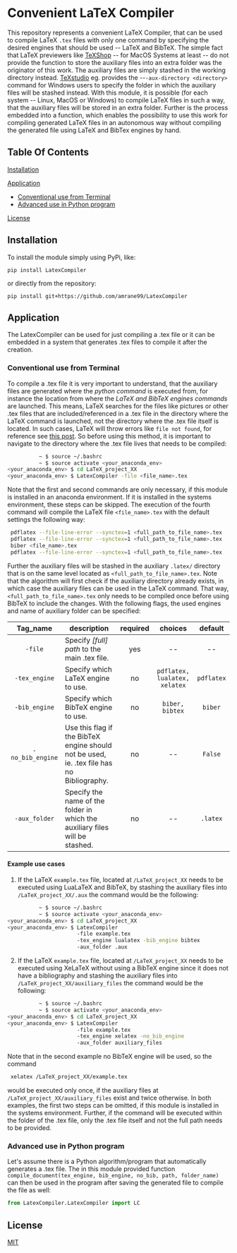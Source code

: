 # Convenient LaTeX Compiler
This repository represents a convenient LaTeX Compiler, that can be used to compile LaTeX `.tex` files with only one command by specifying the desired engines that should be used -- LaTeX and BibTeX. The simple fact that LaTeX previewers like [TeXShop](https://pages.uoregon.edu/koch/texshop/) -- for MacOS Systems at least -- do not provide the function to store the auxiliary files into an extra folder was the originator of this work. The auxiliary files are simply stashed in the working directory instead. [TeXstudio](https://www.texstudio.org) eg. provides the --`-aux-directory <directory>` command for Windows users to specify the folder in which the auxiliary files will be stashed instead. With this module, it is possible (for each system -- Linux, MacOS or Windows) to compile LaTeX files in such a way, that the auxiliary files will be stored in an extra folder. Further is the process embedded into a function, which enables the possibility to use this work for compiling generated LaTeX files in an autonomous way without compiling the generated file using LaTeX and BibTex engines by hand.

## Table Of Contents

[Installation](#installation)

[Application](#application)
  * [Conventional use from Terminal](#conventional-use-from-terminal)
  * [Advanced use in Python program](#advanced-use-in-python-program)

[License](#license)


## Installation
To install the module simply using PyPi, like:

`pip install LatexCompiler`

or directly from the repository:

`pip install git+https://github.com/amrane99/LatexCompiler`


## Application
The LatexCompiler can be used for just compiling a .tex file or it can be embedded in a system that generates .tex files to compile it after the creation. 

### Conventional use from Terminal
To compile a .tex file it is very important to understand, that the auxiliary files are generated where the *python command* is executed from, for instance the location from where the *LaTeX and BibTeX engines commands* are launched. This means, LaTeX searches for the files like pictures or other .tex files that are included/referenced in a .tex file in the directory where the LaTeX command is launched, not the directory where the .tex file itself is located. In such cases, LaTeX will throw errors like `file not found`, for reference see [this post](https://tex.stackexchange.com/questions/95617/includegraphics-file-not-found-even-when-in-same-directory). So before using this method, it is important to navigate to the directory where the .tex file lives that needs to be compiled:
```bash
		  ~ $ source ~/.bashrc
		  ~ $ source activate <your_anaconda_env>
<your_anaconda_env> $ cd LaTeX_project_XX
<your_anaconda_env> $ LatexCompiler -file <file_name>.tex
```
Note that the first and second commands are only necessary, if this module is installed in an anaconda environment. If it is installed in the systems environment, these steps can be skipped. The execution of the fourth command will compile the LaTeX file `<file_name>.tex` with the default settings the following way:
```bash
 pdflatex --file-line-error --synctex=1 <full_path_to_file_name>.tex
 pdflatex --file-line-error --synctex=1 <full_path_to_file_name>.tex
 biber <file_name>.tex
 pdflatex --file-line-error --synctex=1 <full_path_to_file_name>.tex
```
Further the auxiliary files will be stashed in the auxiliary `.latex/` directory that is on the same level located as  `<full_path_to_file_name>.tex`.
Note that the algorithm will first check if the auxiliary directory already exists, in which case the auxiliary files can be used in the LaTeX command. That way, `<full_path_to_file_name>.tex` only needs to be compiled once before using BibTeX to include the changes. With the following flags, the used engines and name of auxiliary folder can be specified:

| Tag_name | description | required | choices | default | 
|:-:|-|:-:|:-:|:-:|
| `-file` | Specify *[full] path* to the main .tex file. | yes | -- | -- |
| `-tex_engine` | Specify which LaTeX engine to use. | no | `pdflatex, lualatex, xelatex` | `pdflatex` |
| `-bib_engine` | Specify which BibTeX engine to use. | no | `biber, bibtex` | `biber` |
| `-no_bib_engine` | Use this flag if the BibTeX engine should not be used, ie. .tex file has no Bibliography. | no | -- | `False` |
| `-aux_folder` | Specify the name of the folder in which the auxiliary files will be stashed. | no | -- | `.latex` |

#### Example use cases
1. If the LaTeX `example.tex` file, located at `/LaTeX_project_XX` needs to be executed using LuaLaTeX and BibTeX, by stashing the auxiliary files into `/LaTeX_project_XX/.aux` the command would be the following: 
```bash
		  ~ $ source ~/.bashrc
		  ~ $ source activate <your_anaconda_env>
<your_anaconda_env> $ cd LaTeX_project_XX
<your_anaconda_env> $ LatexCompiler
					  -file example.tex
					  -tex_engine lualatex -bib_engine bibtex
					  -aux_folder .aux
```
2. If the LaTeX `example.tex` file, located at `/LaTeX_project_XX` needs to be executed using XeLaTeX without using a BibTeX engine since it does not have a bibliography and stashing the auxiliary files into `/LaTeX_project_XX/auxiliary_files` the command would be the following: 
```bash
		  ~ $ source ~/.bashrc
		  ~ $ source activate <your_anaconda_env>
<your_anaconda_env> $ cd LaTeX_project_XX
<your_anaconda_env> $ LatexCompiler
					  -file example.tex
					  -tex_engine xelatex -no_bib_engine
					  -aux_folder auxiliary_files
```
Note that in the second example no BibTeX engine will be used, so the command
```bash
 xelatex /LaTeX_project_XX/example.tex
```

would be executed only once, if the auxiliary files at `/LaTeX_project_XX/auxiliary_files` exist and twice otherwise. In both examples, the first two steps can be omitted, if this module is installed in the systems environment. Further, if the command will be executed within the folder of the .tex file, only the .tex file itself and not the full path needs to be provided.

### Advanced use in Python program
Let's assume there is a Python algorithm/program that automatically generates a .tex file. The in this module provided function `compile_document(tex_engine, bib_engine, no_bib, path, folder_name)` can then be used in the program after saving the generated file to compile the file as well:
```python
from LatexCompiler.LatexCompiler import LC
```

## License
[MIT](https://choosealicense.com/licenses/mit/)
